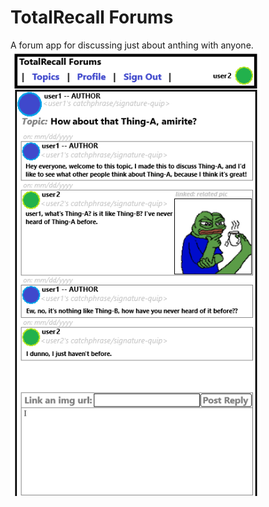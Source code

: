 # TotalRecall Forums
A forum app for discussing just about anthing with anyone.
<img src="https://github.com/Metroid-X/unit-2-project/blob/main/abc123_mvp_target/Target%20for%20MVP%20(project%202).png" style="width:400px;">